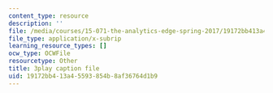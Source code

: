 ```yaml
---
content_type: resource
description: ''
file: /media/courses/15-071-the-analytics-edge-spring-2017/19172bb413a45593854b8af36764d1b9_D-9R7zfUTWw.vtt
file_type: application/x-subrip
learning_resource_types: []
ocw_type: OCWFile
resourcetype: Other
title: 3play caption file
uid: 19172bb4-13a4-5593-854b-8af36764d1b9
---
```

